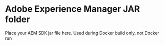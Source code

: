 # Adobe Experience Manager JAR folder

Place your AEM SDK jar file here. Used during Docker build only, not Docker run
